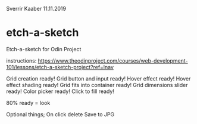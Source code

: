 Sverrir Kaaber 11.11.2019

# etch-a-sketch
Etch-a-sketch for Odin Project

instructions: https://www.theodinproject.com/courses/web-development-101/lessons/etch-a-sketch-project?ref=lnav

Grid creation ready!
Grid button and input ready!
Hover effect ready!
Hover effect shading ready!
Grid fits into container ready!
Grid dimensions slider ready!
Color picker ready!
Click to fill ready!

80% ready = look

Optional things;
On click delete
Save to JPG
